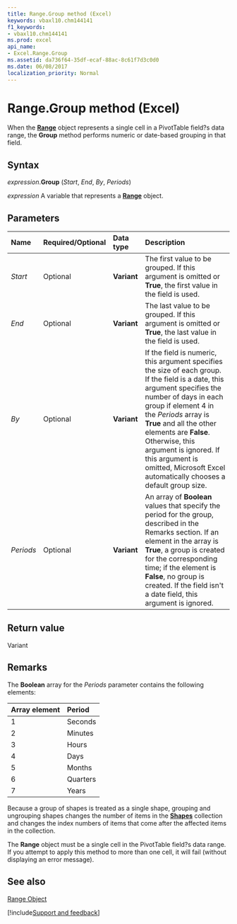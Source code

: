 ```yaml
---
title: Range.Group method (Excel)
keywords: vbaxl10.chm144141
f1_keywords:
- vbaxl10.chm144141
ms.prod: excel
api_name:
- Excel.Range.Group
ms.assetid: da736f64-35df-ecaf-88ac-8c61f7d3c0d0
ms.date: 06/08/2017
localization_priority: Normal
---
```



# Range.Group method (Excel)

When the  **[Range](Excel.Range(object).md)** object represents a single cell in a PivotTable field?s data range, the **Group** method performs numeric or date-based grouping in that field.


## Syntax

_expression_.**Group** (_Start_, _End_, _By_, _Periods_)

_expression_ A variable that represents a **[Range](excel.range(object).md)** object.


## Parameters

|Name|Required/Optional|Data type|Description|
|:-----|:-----|:-----|:-----|
| _Start_|Optional| **Variant**|The first value to be grouped. If this argument is omitted or  **True**, the first value in the field is used.|
| _End_|Optional| **Variant**|The last value to be grouped. If this argument is omitted or  **True**, the last value in the field is used.|
| _By_|Optional| **Variant**|If the field is numeric, this argument specifies the size of each group. If the field is a date, this argument specifies the number of days in each group if element 4 in the  _Periods_ array is **True** and all the other elements are **False**. Otherwise, this argument is ignored. If this argument is omitted, Microsoft Excel automatically chooses a default group size.|
| _Periods_|Optional| **Variant**|An array of  **Boolean** values that specify the period for the group, described in the Remarks section. If an element in the array is **True**, a group is created for the corresponding time; if the element is **False**, no group is created. If the field isn't a date field, this argument is ignored.|

## Return value

Variant


## Remarks

The  **Boolean** array for the _Periods_ parameter contains the following elements:



|**Array element**|**Period**|
|:-----|:-----|
|1|Seconds|
|2|Minutes|
|3|Hours|
|4|Days|
|5|Months|
|6|Quarters|
|7|Years|

Because a group of shapes is treated as a single shape, grouping and ungrouping shapes changes the number of items in the  **[Shapes](Excel.Shapes.md)** collection and changes the index numbers of items that come after the affected items in the collection.

The  **Range** object must be a single cell in the PivotTable field?s data range. If you attempt to apply this method to more than one cell, it will fail (without displaying an error message).


## See also


[Range Object](Excel.Range(object).md)

[!include[Support and feedback](~/includes/feedback-boilerplate.md)]
